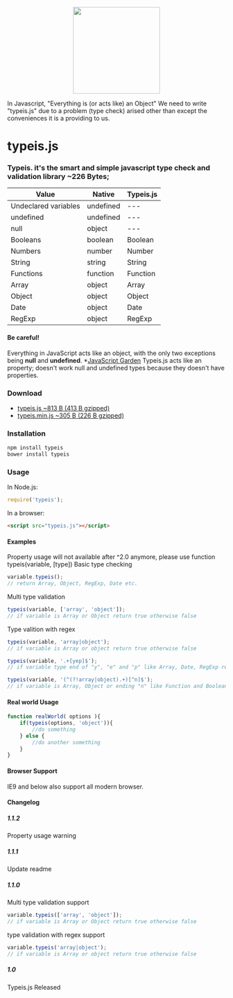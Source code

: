 <p align="center"><a href="https://typeis.github.io/" target="_blank"><img width="200"src="https://typeis.github.io/typeis.png"></a></p>

In Javascript, "Everything is (or acts like) an Object"
We need to write "typeis.js" due to a problem (type check) arised other than except the conveniences it is a providing to us.

# typeis.js

### Typeis. it's the smart and simple javascript type check and validation library ~226 Bytes;

|Value                  |Native     |Typeis.js  |
|---                    |---        |---        |
|Undeclared variables   |undefined  |---        |
|undefined              |undefined  |---        |
|null                   |object     |---        |
|Booleans               |boolean    |Boolean    |
|Numbers                |number     |Number     |
|String                 |string     |String     |
|Functions              |function   |Function   |
|Array                  |object     |Array      |
|Object                 |object     |Object     |
|Date                   |object     |Date       |
|RegExp                 |object     |RegExp     |

#### Be careful!
Everything in JavaScript acts like an object, with the only two exceptions being **null** and **undefined**. *[JavaScript Garden](https://bonsaiden.github.io/JavaScript-Garden/#object.general)
Typeis.js acts like an property; doesn't work null and undefined types because they doesn't have properties.

### Download

* [typeis.js ~813 B (413 B gzipped)](https://raw.githubusercontent.com/typeis/typeisjs/master/typeis.js)
* [typeis.min.js ~305 B (226 B gzipped)](https://raw.githubusercontent.com/typeis/typeisjs/master/dist/typeis.min.js)

### Installation
```javascript
npm install typeis
bower install typeis
```
### Usage
In Node.js:
```javascript
require('typeis');
```
In a browser:
```html
<script src="typeis.js"></script>
```
#### Examples

<aside class="notice">
Property usage will not available after ^2.0 anymore, please use function typeis(variable, [type])
Basic type checking
</aside>


```javascript
variable.typeis();
// return Array, Object, RegExp, Date etc.
```
Multi type validation
```javascript
typeis(variable, ['array', 'object']);
// if variable is Array or Object return true otherwise false
```
Type valition with regex
```javascript
typeis(variable, 'array|object');
// if variable is Array or object return true otherwise false

typeis(variable, '.+[yep]$');
// if variable type end of "y", "e" and "p" like Array, Date, RegExp return true otherwise false

typeis(variable, '(^(?!array|object).+)[^n]$');
// if variable is Array, Object or ending "n" like Function and Boolean return false otherwise true
```

#### Real world Usage

```javascript 
function realWorld( options ){
    if(typeis(options, 'object')){
        //do something
    } else {
        //do another something
    }
}
```

#### Browser Support
IE9 and below also support all modern browser.

#### Changelog

##### 1.1.2
Property usage warning

##### 1.1.1
Update readme

##### 1.1.0
Multi type validation support
```javascript
variable.typeis(['array', 'object']);
// if variable is Array or Object return true otherwise false
```
type validation with regex support
```javascript
variable.typeis('array|object');
// if variable is Array or object return true otherwise false
```

##### 1.0
Typeis.js Released

